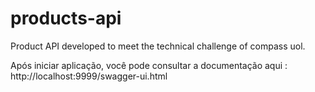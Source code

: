 # products-api
Product API developed to meet the technical challenge of compass uol.

Após iniciar aplicação, você pode consultar a documentação aqui :
http://localhost:9999/swagger-ui.html 

